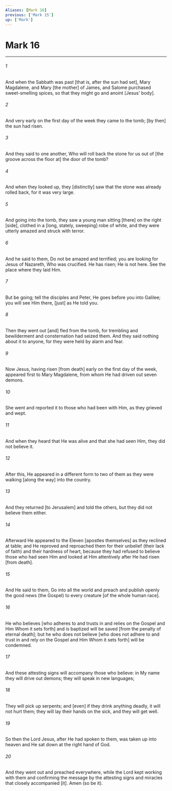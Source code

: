 ```yaml
---
Aliases: [Mark 16]
previous: ['Mark 15']
up: ['Mark']
---
```

# Mark 16

***


###### 1 


And when the Sabbath was past [that is, after the sun had set], Mary Magdalene, and Mary [the mother] of James, and Salome purchased sweet-smelling spices, so that they might go and anoint [Jesus' body]. 


###### 2 


And very early on the first day of the week they came to the tomb; [by then] the sun had risen. 


###### 3 


And they said to one another, Who will roll back the stone for us out of [the groove across the floor at] the door of the tomb? 


###### 4 


And when they looked up, they [distinctly] saw that the stone was already rolled back, for it was very large. 


###### 5 


And going into the tomb, they saw a young man sitting [there] on the right [side], clothed in a [long, stately, sweeping] robe of white, and they were utterly amazed and struck with terror. 


###### 6 


And he said to them, Do not be amazed and terrified; you are looking for Jesus of Nazareth, Who was crucified. He has risen; He is not here. See the place where they laid Him. 


###### 7 


But be going; tell the disciples and Peter, He goes before you into Galilee; you will see Him there, [just] as He told you. 


###### 8 


Then they went out [and] fled from the tomb, for trembling and bewilderment and consternation had seized them. And they said nothing about it to anyone, for they were held by alarm and fear. 


###### 9 


Now Jesus, having risen [from death] early on the first day of the week, appeared first to Mary Magdalene, from whom He had driven out seven demons. 


###### 10 


She went and reported it to those who had been with Him, as they grieved and wept. 


###### 11 


And when they heard that He was alive and that she had seen Him, they did not believe it. 


###### 12 


After this, He appeared in a different form to two of them as they were walking [along the way] into the country. 


###### 13 


And they returned [to Jerusalem] and told the others, but they did not believe them either. 


###### 14 


Afterward He appeared to the Eleven [apostles themselves] as they reclined at table; and He reproved and reproached them for their unbelief (their lack of faith) and their hardness of heart, because they had refused to believe those who had seen Him and looked at Him attentively after He had risen [from death]. 


###### 15 


And He said to them, Go into all the world and preach and publish openly the good news (the Gospel) to every creature [of the whole human race]. 


###### 16 


He who believes [who adheres to and trusts in and relies on the Gospel and Him Whom it sets forth] and is baptized will be saved [from the penalty of eternal death]; but he who does not believe [who does not adhere to and trust in and rely on the Gospel and Him Whom it sets forth] will be condemned. 


###### 17 


And these attesting signs will accompany those who believe: in My name they will drive out demons; they will speak in new languages; 


###### 18 


They will pick up serpents; and [even] if they drink anything deadly, it will not hurt them; they will lay their hands on the sick, and they will get well. 


###### 19 


So then the Lord Jesus, after He had spoken to them, was taken up into heaven and He sat down at the right hand of God. 


###### 20 


And they went out and preached everywhere, while the Lord kept working with them and confirming the message by the attesting signs and miracles that closely accompanied [it]. Amen (so be it).
